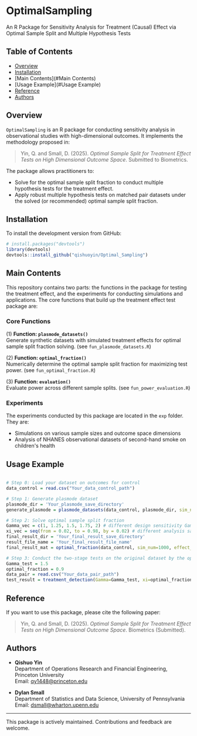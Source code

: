 # OptimalSampling

An R Package for Sensitivity Analysis for Treatment (Causal) Effect via Optimal Sample Split and Multiple Hypothesis Tests

## Table of Contents

- [Overview](#Overview)
- [Installation](#Installation)
- [Main Contents](#Main Contents)
- [Usage Example](#Usage Example)
- [Reference](#Reference)
- [Authors](#Authors)


## Overview

`OptimalSampling` is an R package for conducting sensitivity analysis in observational studies with high-dimensional outcomes. It implements the methodology proposed in:

> Yin, Q. and Small, D. (2025). *Optimal Sample Split for Treatment Effect Tests on High Dimensional Outcome Space*. Submitted to Biometrics.

The package allows practitioners to:

- Solve for the optimal sample split fraction to conduct multiple hypothesis tests for the treatment effect.
- Apply robust multiple hypothesis tests on matched pair datasets under the solved (or recommended) optimal sample split fraction. 

## Installation

To install the development version from GitHub:

```R
# install.packages("devtools")
library(devtools)
devtools::install_github("qishuoyin/Optimal_Sampling")
```


## Main Contents
This repository contains two parts: the functions in the package for testing the treatment effect, and the experiments for conducting simulations and applications. The core functions that build up the treatment effect test package are: 


### Core Functions

(1) **Function: `plasmode_datasets()`**  
Generate synthetic datasets with simulated treatment effects for optimal sample split fraction solving. (see `fun_plasmode_datasets.R`)

(2) **Function: `optimal_fraction()`**  
Numerically determine the optimal sample split fraction for maximizing test power. (see `fun_optimal_fraction.R`)

(3) **Function: `evaluation()`**  
Evaluate power across different sample splits. (see `fun_power_evaluation.R`)


### Experiments

The experiments conducted by this package are located in the `exp` folder. They are: 

- Simulations on various sample sizes and outcome space dimensions
- Analysis of NHANES observational datasets of second-hand smoke on children's health



## Usage Example

```R

# Step 0: Load your dataset on outcomes for control
data_control = read.csv("Your_data_control_path")

# Step 1: Generate plasmode dataset
plasmode_dir = 'Your_plasmode_save_directory'
generate_plasmode = plasmode_datasets(data_control, plasmode_dir, sim_num=1000, effect_ratio=0.1, effect_size_lower=0.05, effect_size_upper=0.2)

# Step 2: Solve optimal sample split fraction
Gamma_vec = c(1, 1.25, 1.5, 1.75, 2) # different design sensitivity Gamma
xi_vec = seq(from = 0.02, to = 0.98, by = 0.02) # different analysis sample fraction
final_result_dir = 'Your_final_result_save_directory'
result_file_name = 'Your_final_result_file_name'
final_result_mat = optimal_fraction(data_control, sim_num=1000, effect_ratio=0.1, effect_size_lower=0.05, effect_size_upper=0.2, Gamma_vec, xi_vec, err_tolerant=0.01, method="rank", plasmode_dir, test_result_dir=NULL, final_result_dir, result_file_name)

# Step 3: Conduct the two-stage tests on the original dataset by the optimal sample split fraction
Gamma_test = 1.5
optimal_fraction = 0.9
data_pair = read.csv("Your_data_pair_path")
test_result = treatment_detection(Gamma=Gamma_test, xi=optimal_fraction, V=data_pair, method="rank")

```


## Reference

If you want to use this package, please cite the following paper:

> Yin, Q. and Small, D. (2025). *Optimal Sample Split for Treatment Effect Tests on High Dimensional Outcome Space*. Biometrics (Submitted).

## Authors

- **Qishuo Yin**\
  Department of Operations Research and Financial Engineering, Princeton University\
  Email: [qy1448@princeton.edu](mailto\:qy1448@princeton.edu)

- **Dylan Small**\
  Department of Statistics and Data Science, University of Pennsylvania\
  Email: [dsmall@wharton.upenn.edu](mailto\:dsmall@wharton.upenn.edu)

---

This package is actively maintained. Contributions and feedback are welcome.




